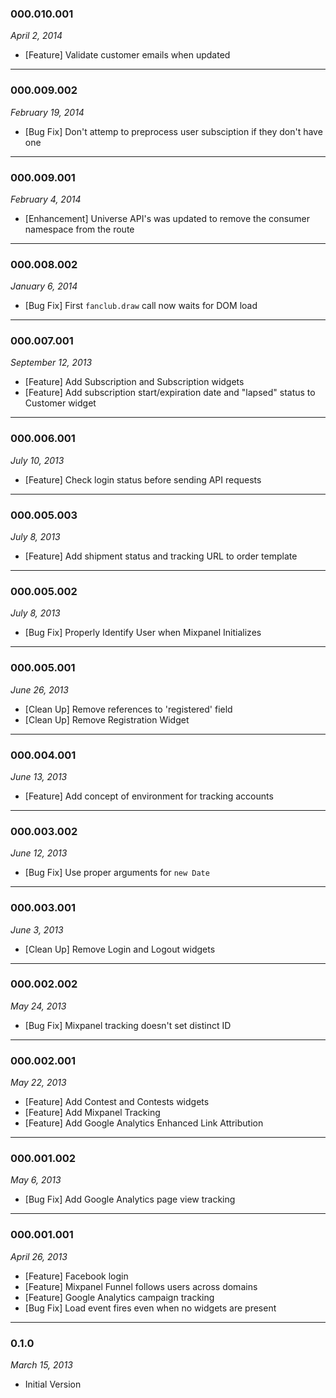 ### 000.010.001
*April 2, 2014*

- [Feature] Validate customer emails when updated

-----

### 000.009.002
*February 19, 2014*

- [Bug Fix] Don't attemp to preprocess user subsciption if they don't have one

-----

### 000.009.001
*February 4, 2014*

- [Enhancement] Universe API's was updated to remove the consumer namespace from the route

-----

### 000.008.002
*January 6, 2014*

- [Bug Fix] First `fanclub.draw` call now waits for DOM load

-----

### 000.007.001
*September 12, 2013*

- [Feature] Add Subscription and Subscription widgets
- [Feature] Add subscription start/expiration date and "lapsed" status to Customer widget

-----

### 000.006.001
*July 10, 2013*

- [Feature] Check login status before sending API requests

-----

### 000.005.003
*July 8, 2013*

- [Feature] Add shipment status and tracking URL to order template

-----

### 000.005.002
*July 8, 2013*

- [Bug Fix] Properly Identify User when Mixpanel Initializes

-----

### 000.005.001
*June 26, 2013*

- [Clean Up] Remove references to 'registered' field
- [Clean Up] Remove Registration Widget

-----

### 000.004.001
*June 13, 2013*

- [Feature] Add concept of environment for tracking accounts

-----

### 000.003.002
*June 12, 2013*

- [Bug Fix] Use proper arguments for `new Date`

-----

### 000.003.001
*June 3, 2013*

- [Clean Up] Remove Login and Logout widgets

-----

### 000.002.002
*May 24, 2013*

- [Bug Fix] Mixpanel tracking doesn't set distinct ID

-----

### 000.002.001
*May 22, 2013*

- [Feature] Add Contest and Contests widgets
- [Feature] Add Mixpanel Tracking
- [Feature] Add Google Analytics Enhanced Link Attribution

-----

### 000.001.002
*May 6, 2013*

- [Bug Fix] Add Google Analytics page view tracking

-----

### 000.001.001
*April 26, 2013*

- [Feature] Facebook login
- [Feature] Mixpanel Funnel follows users across domains
- [Feature] Google Analytics campaign tracking
- [Bug Fix] Load event fires even when no widgets are present

-----

### 0.1.0
*March 15, 2013*

- Initial Version